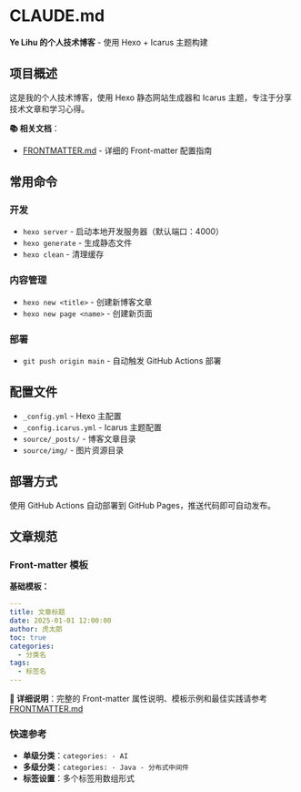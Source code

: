 # CLAUDE.md

**Ye Lihu 的个人技术博客** - 使用 Hexo + Icarus 主题构建

## 项目概述

这是我的个人技术博客，使用 Hexo 静态网站生成器和 Icarus 主题，专注于分享技术文章和学习心得。

**📚 相关文档**：
- [FRONTMATTER.md](./FRONTMATTER.md) - 详细的 Front-matter 配置指南

## 常用命令

### 开发
- `hexo server` - 启动本地开发服务器（默认端口：4000）
- `hexo generate` - 生成静态文件
- `hexo clean` - 清理缓存

### 内容管理
- `hexo new <title>` - 创建新博客文章
- `hexo new page <name>` - 创建新页面

### 部署
- `git push origin main` - 自动触发 GitHub Actions 部署

## 配置文件

- `_config.yml` - Hexo 主配置
- `_config.icarus.yml` - Icarus 主题配置
- `source/_posts/` - 博客文章目录
- `source/img/` - 图片资源目录

## 部署方式

使用 GitHub Actions 自动部署到 GitHub Pages，推送代码即可自动发布。

## 文章规范

### Front-matter 模板

**基础模板：**
```yaml
---
title: 文章标题
date: 2025-01-01 12:00:00
author: 虎太郎
toc: true
categories:
  - 分类名
tags:
  - 标签名
---
```

**📖 详细说明**：完整的 Front-matter 属性说明、模板示例和最佳实践请参考 [FRONTMATTER.md](./FRONTMATTER.md)

### 快速参考
- **单级分类**：`categories: - AI`
- **多级分类**：`categories: - Java - 分布式中间件`
- **标签设置**：多个标签用数组形式